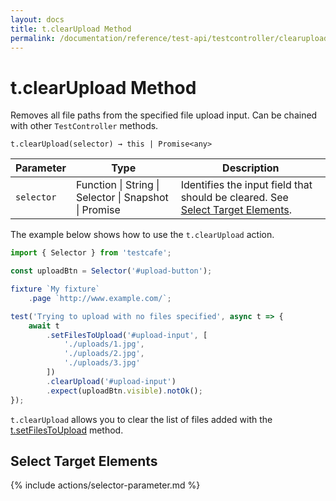 ```yaml
---
layout: docs
title: t.clearUpload Method
permalink: /documentation/reference/test-api/testcontroller/clearupload.html
---
```

# t.clearUpload Method

Removes all file paths from the specified file upload input. Can be chained with other `TestController` methods.

```text
t.clearUpload(selector) → this | Promise<any>
```

Parameter  | Type                                              | Description
---------- | ------------------------------------------------- | -------------------------------------------------------------------------------------------------------------------------
`selector` | Function &#124; String &#124; Selector &#124; Snapshot &#124; Promise | Identifies the input field that should be cleared. See [Select Target Elements](#select-target-elements).

The example below shows how to use the `t.clearUpload` action.

```js
import { Selector } from 'testcafe';

const uploadBtn = Selector('#upload-button');

fixture `My fixture`
    .page `http://www.example.com/`;

test('Trying to upload with no files specified', async t => {
    await t
        .setFilesToUpload('#upload-input', [
            './uploads/1.jpg',
            './uploads/2.jpg',
            './uploads/3.jpg'
        ])
        .clearUpload('#upload-input')
        .expect(uploadBtn.visible).notOk();
});
```

`t.clearUpload` allows you to clear the list of files added with the [t.setFilesToUpload](setfilestoupload.md) method.

## Select Target Elements

{% include actions/selector-parameter.md %}
